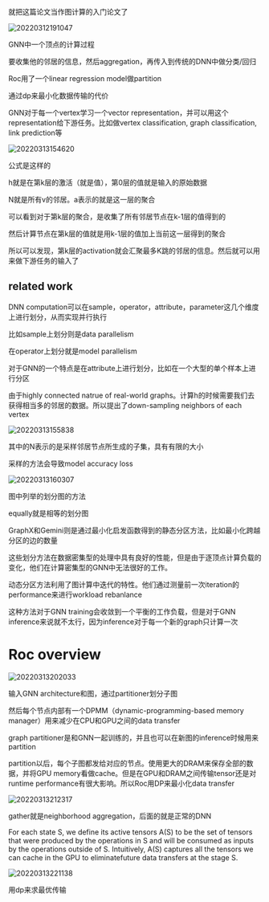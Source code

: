 就把这篇论文当作图计算的入门论文了

![20220312191047](https://picsheep.oss-cn-beijing.aliyuncs.com/pic/20220312191047.png)

GNN中一个顶点的计算过程

要收集他的邻居的信息，然后aggregation，再传入到传统的DNN中做分类/回归

Roc用了一个linear regression model做partition

通过dp来最小化数据传输的代价

GNN对于每一个vertex学习一个vector representation，并可以用这个representation给下游任务。比如做vertex classification, graph classification, link prediction等

![20220313154620](https://picsheep.oss-cn-beijing.aliyuncs.com/pic/20220313154620.png)

公式是这样的

h就是在第k层的激活（就是值），第0层的值就是输入的原始数据

N就是所有v的邻居。a表示的就是这一层的聚合

可以看到对于第k层的聚合，是收集了所有邻居节点在k-1层的值得到的

然后计算节点在第k层的值就是用k-1层的值加上当前这一层得到的聚合

所以可以发现，第k层的activation就会汇聚最多K跳的邻居的信息。然后就可以用来做下游任务的输入了

## related work

DNN computation可以在sample，operator，attribute，parameter这几个维度上进行划分，从而实现并行执行

比如sample上划分则是data parallelism

在operator上划分就是model parallelism

对于GNN的一个特点是在attribute上进行划分，比如在一个大型的单个样本上进行分区

由于highly connected natrue of real-world graphs。计算h的时候需要我们去获得相当多的邻居的数据。所以提出了down-sampling neighbors of each vertex

![20220313155838](https://picsheep.oss-cn-beijing.aliyuncs.com/pic/20220313155838.png)

其中的N表示的是采样邻居节点所生成的子集，具有有限的大小

采样的方法会导致model accuracy loss

![20220313160307](https://picsheep.oss-cn-beijing.aliyuncs.com/pic/20220313160307.png)

图中列举的划分图的方法

equally就是相等的划分图

GraphX和Gemini则是通过最小化启发函数得到的静态分区方法，比如最小化跨越分区的边的数量

这些划分方法在数据密集型的处理中具有良好的性能，但是由于逐顶点计算负载的变化，他们在计算密集型的GNN中无法很好的工作。

动态分区方法利用了图计算中迭代的特性。他们通过测量前一次iteration的performance来进行workload rebanlance

这种方法对于GNN training会收敛到一个平衡的工作负载，但是对于GNN inference来说就不太行，因为inference对于每一个新的graph只计算一次

# Roc overview

![20220313202033](https://picsheep.oss-cn-beijing.aliyuncs.com/pic/20220313202033.png)

输入GNN architecture和图，通过partitioner划分子图

然后每个节点内部有一个DPMM（dynamic-programming-based memory manager）用来减少在CPU和GPU之间的data transfer

graph partitioner是和GNN一起训练的，并且也可以在新图的inference时候用来partition

partition以后，每个子图都发给对应的节点。使用更大的DRAM来保存全部的数据，并将GPU memory看做cache。但是在GPU和DRAM之间传输tensor还是对runtime performance有很大影响。所以Roc用DP来最小化data transfer

![20220313212317](https://picsheep.oss-cn-beijing.aliyuncs.com/pic/20220313212317.png)

gather就是neighborhood aggregation，后面的就是正常的DNN

For each state S, we define its active tensors A(S) to be the set of tensors that were produced by the operations in S and will be consumed as inputs by the operations outside of S. Intuitively, A(S) captures all the tensors we can cache in the GPU to eliminatefuture data transfers at the stage S.

![20220313221138](https://picsheep.oss-cn-beijing.aliyuncs.com/pic/20220313221138.png)

用dp来求最优传输